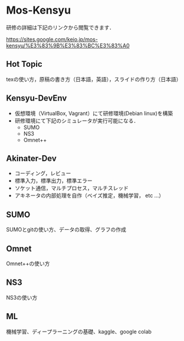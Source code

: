 # Mos-Kensyu

研修の詳細は下記のリンクから閲覧できます．

https://sites.google.com/keio.jp/mos-kensyu/%E3%83%9B%E3%83%BC%E3%83%A0

## Hot Topic
texの使い方，原稿の書き方（日本語，英語），スライドの作り方（日本語）

## Kensyu-DevEnv
- 仮想環境（VirtualBox, Vagrant）にて研修環境(Debian linux)を構築
- 研修環境にて下記のシミュレータが実行可能になる．
  - SUMO
  - NS3
  - Omnet++

## Akinater-Dev
- コーディング，レビュー
- 標準入力，標準出力，標準エラー
- ソケット通信，マルチプロセス，マルチスレッド
- アキネータの内部処理を自作（ベイズ推定，機械学習， etc ...）

## SUMO
SUMOとgitの使い方、データの取得、グラフの作成

## Omnet
Omnet++の使い方

## NS3
NS3の使い方

## ML
機械学習、ディープラーニングの基礎、kaggle、google colab

